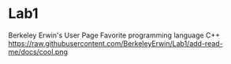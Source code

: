 # Lab1
Berkeley Erwin's User Page
Favorite programming language C++
https://raw.githubusercontent.com/BerkeleyErwin/Lab1/add-read-me/docs/cool.png